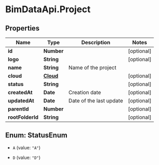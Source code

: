 # BimDataApi.Project

## Properties

Name | Type | Description | Notes
------------ | ------------- | ------------- | -------------
**id** | **Number** |  | [optional] 
**logo** | **String** |  | [optional] 
**name** | **String** | Name of the project | 
**cloud** | [**Cloud**](Cloud.md) |  | [optional] 
**status** | **String** |  | [optional] 
**createdAt** | **Date** | Creation date | [optional] 
**updatedAt** | **Date** | Date of the last update | [optional] 
**parentId** | **Number** |  | [optional] 
**rootFolderId** | **String** |  | [optional] 



## Enum: StatusEnum


* `A` (value: `"A"`)

* `D` (value: `"D"`)




